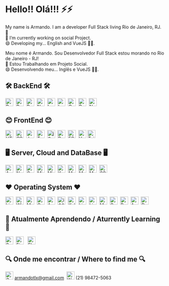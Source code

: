 # Hello!! Olá!!! ⚡⚡

My name is Armando. I am a developer Full Stack living Rio de Janeiro, RJ. 🥐<br/>
💬 I’m currently working on social Project.<br/>😄 Developing my... English and VueJS 🤦‍♂.


Meu nome é Armando. Sou Desenvolvedor Full Stack estou morando no Rio de Janeiro - RJ!<br/>
💬 Estou Trabalhando em Projeto Social.<br/>😄 Desenvolvendo meu... Inglês e VueJS 🤦‍♂.


## 🛠 BackEnd 🛠
<img src="https://img.shields.io/badge/React Native-282C34?logo=react&logoColor=61DAFB" alt="React Native logo" title="React Native" height="25" />&nbsp;
<img src="https://img.shields.io/badge/Redux-282C34?logo=redux&logoColor=764ABC" alt="Redux logo" title="Redux" height="25" />&nbsp;
<img src="https://img.shields.io/badge/Python-3776AB?logo=python&logoColor=white" alt="Python" title="Python" height="25" />&nbsp;
<img src="https://img.shields.io/badge/Node.js-43853D?logo=node.js&logoColor=white" alt="Node.js logo" title="Node.js" height="25" />&nbsp;
<img src="https://img.shields.io/badge/Laravel-FF2D20?logo=laravel&logoColor=white" alt="Laravel logo" title="Laravel" height="25" />&nbsp;
<img src="https://img.shields.io/badge/Lua-2C2D72?logo=lua&logoColor=white" alt="Lua logo" title="Lua" height="25" />&nbsp;
<img src="https://img.shields.io/badge/C%23-239120?logo=c-sharp&logoColor=white" alt="C%23 logo" title="C%23" height="25" />&nbsp;
<img src="https://img.shields.io/badge/.NET-5C2D91?logo=.net&logoColor=white" alt="Redux logo" title="Redux" height="25" />&nbsp;
<img src="https://img.shields.io/badge/Node.js-282C34?logo=node.js&logoColor=339933" alt="Node.js logo" title="Node.js" height="25" />


## 😊 FrontEnd 😊
<img src="https://img.shields.io/badge/HTML5-282C34?logo=html5&logoColor=E34F26" alt="HTML5 logo" title="HTML5" height="25" />&nbsp;
<img src="https://img.shields.io/badge/CSS3-282C34?logo=css3&logoColor=1572B6" alt="CSS3 logo" title="CSS3" height="25" />&nbsp;
<img src="https://img.shields.io/badge/JavaScript-282C34?logo=javascript&logoColor=F7DF1E" alt="JavaScript logo" title="JavaScript" height="25" />&nbsp;
<img src="https://img.shields.io/badge/TypeScript-282C34?logo=typescript&logoColor=3178C6" alt="TypeScript logo" title="TypeScript" height="25" />&nbsp;
<img src="https://img.shields.io/badge/jQuery-0769AD?logo=jquery&logoColor=white" alt="jQuery logo" title="jQuery" height="25" />&nbsp;
<img src="https://img.shields.io/badge/Bootstrap-563D7C?logo=bootstrap&logoColor=white" alt="Bootstrap logo" title="Bootstrap" height="25" />&nbsp;
<img src="https://img.shields.io/badge/ESLint-282C34?logo=eslint&logoColor=4B32C3" alt="ESLint logo" title="ESLint" height="25" />&nbsp;
<img src="https://img.shields.io/badge/Vue.js-35495E?logo=vue.js&logoColor=4FC08D" alt="Vue.js logo" title="Vue.js" height="25" />
<img src="https://img.shields.io/badge/Tailwind%20CSS-282C34?logo=tailwind-css&logoColor=38B2AC" alt="Tailwind CSS logo" title="Tailwind CSS" height="25" />


## 🖥️ Server, Cloud and DataBase 🖥️
<img src="https://img.shields.io/badge/Apache-CA2136?logo=apache&logoColor=white" alt="Apache logo" title="Apache" height="25" />&nbsp;
<img src="https://img.shields.io/badge/Nginx-009639?logo=nginx&logoColor=white" alt="Nginx logo" title="Nginx" height="25" />&nbsp;
<img src="https://img.shields.io/badge/Google_Cloud-4285F4?logo=google-cloud&logoColor=white" alt="Google_Cloud logo" title="Google_Cloud" height="25" />&nbsp;
<img src="https://img.shields.io/badge/Microsoft_Azure-0089D6?logo=microsoft-azure&logoColor=white" alt="Microsoft_Azure logo" title="Microsoft_Azure" height="25" />&nbsp;
<img src="https://img.shields.io/badge/Microsoft_SQL_Server-CC2927?logo=microsoft-sql-server&logoColor=white" alt="Microsoft_SQL_Server logo" title="Microsoft_SQL_Server" height="25" />&nbsp;
<img src="https://img.shields.io/badge/Kubernetes-326DE6?logo=kubernetes&logoColor=white" alt="Kubernetes logo" title="Kubernetes" height="25" />&nbsp;
<img src="https://img.shields.io/badge/MySQL-00000F?logo=mysql&logoColor=white" alt="MySQL logo" title="MySQL" height="25" />&nbsp;
<img src="https://img.shields.io/badge/MariaDB-01529E?logo=mariadb&logoColor=white" alt="MariaDB logo" title="MariaDB" height="25" />&nbsp;
<img src="https://img.shields.io/badge/MongoDB-4EA94B?logo=mongodb&logoColor=white" alt="MongoDB logo" title="MongoDB" height="25" />&nbsp;
<img src="https://img.shields.io/badge/SQLite-07405E?logo=sqlite&logoColor=white" alt="SQLite logo" title="SQLite" height="25" />


## ❤️ Operating System ❤️
<img src="https://img.shields.io/badge/Linux-E34F26?logo=linux&logoColor=black" alt="Linux logo" title="Linux" height="25" />&nbsp;
<img src="https://img.shields.io/badge/Windows-017AD7?logo=windows&logoColor=white" alt="Windows logo" title="Windows" height="25" />&nbsp;
<img src="https://img.shields.io/badge/mac%20os-000000?logo=apple&logoColor=white" alt="MacOS logo" title="MacOS" height="25" />&nbsp;
<img src="https://img.shields.io/badge/Cent%20OS-262577?logo=CentOS&logoColor=white" alt="CentOS logo" title="CentOS" height="25" />&nbsp;
<img src="https://img.shields.io/badge/Android-3DDC84?logo=android&logoColor=white" alt="Android logo" title="Android" height="25" />&nbsp;
<img src="https://img.shields.io/badge/iOS-000000?logo=ios&logoColor=white" alt="iOS logo" title="iOS" height="25" />&nbsp;
<img src="https://img.shields.io/badge/Kali_Linux-557C94?logo=kali-linux&logoColor=white" alt="Kali_Linux logo" title="Kali_Linux" height="25" />&nbsp;
<img src="https://img.shields.io/badge/Lineageos-167C80?logo=Lineageos&logoColor=white" alt="Lineage OS logo" title="Lineage OS" height="25" />&nbsp;
<img src="https://img.shields.io/badge/Linux_Mint-87CF3E?logo=linux-mint&logoColor=white" alt="Linux_Mint logo" title="Linux_Mint" height="25" />&nbsp;
<img src="https://img.shields.io/badge/Manjaro-35BF5C?logo=Manjaro&logoColor=white" alt="Manjaro logo" title="Manjaro" height="25" />&nbsp;
<img src="https://img.shields.io/badge/OpenWrt-00B5E2?logo=OpenWrt&logoColor=white" alt="OpenWrt logo" title="OpenWrt" height="25" />&nbsp;
<img src="https://img.shields.io/badge/Pop!_OS-48B9C7?logo=Pop!_OS&logoColor=white" alt="Pop!_OS logo" title="Pop!_OS" height="25" />&nbsp;
<img src="https://img.shields.io/badge/Arch_Linux-1793D1?logo=arch-linux&logoColor=white" alt="Arch_Linux logo" title="Arch_Linux" height="25" />&nbsp;
<img src="https://img.shields.io/badge/Debian-A81D33?logo=debian&logoColor=white" alt="Debian logo" title="Debian" height="25" />


## 📖 Atualmente Aprendendo / Aturrently Learning 📖
<img src="https://img.shields.io/badge/Sass-282C34?logo=sass&logoColor=CC6699" alt="Sass logo" title="Sass" height="25" />&nbsp;
<img src="https://img.shields.io/badge/Firebase-282C34?logo=firebase&logoColor=FFCA28" alt="Firebase logo" title="Firebase" height="25" />
&nbsp;
<img src="https://img.shields.io/badge/Flutter-02569B?logo=flutter&logoColor=white" alt="Flutter logo" title="Flutter" height="25" />


## 🔍 Onde me encontrar / Where to find me 🔍
<a href="mailto:armandotlx@gmail.com" target="_bank"><img src="https://img.shields.io/badge/Gmail-D14836?logo=gmail&logoColor=white" alt="Gmail logo" title="Gmail" height="25" /></a> armandotlx@gmail.com&nbsp; <img src="https://img.shields.io/badge/WhatsApp-282C34?logo=WhatsApp&logoColor=FFFFFF" alt="WhatsApp logo" title="WhatsApp" height="25" />  (21) 98472-5063 
